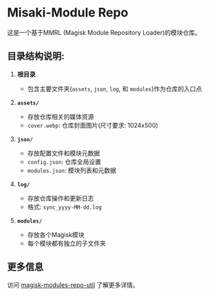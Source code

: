 # Misaki-Module Repo

这是一个基于MMRL (Magisk Module Repository Loader)的模块仓库。

## 目录结构说明:

1. **根目录**
   * 包含主要文件夹(`assets`, `json`, `log`, 和 `modules`)作为仓库的入口点

2. **`assets/`**
   * 存放仓库相关的媒体资源
   * `cover.webp`: 仓库封面图片(尺寸要求: 1024x500)

3. **`json/`**
   * 存放配置文件和模块元数据
   * `config.json`: 仓库全局设置
   * `modules.json`: 模块列表和元数据

4. **`log/`**
   * 存放仓库操作和更新日志
   * 格式: `sync_yyyy-MM-dd.log`

5. **`modules/`**
   * 存放各个Magisk模块
   * 每个模块都有独立的子文件夹

## 更多信息

访问 [magisk-modules-repo-util](https://github.com/Googlers-Repo/magisk-modules-repo-util) 了解更多详情。 